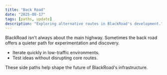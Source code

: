 ```yaml
---
title: "Back Road"
date: "2025-08-17"
tags: [paths, update]
description: "Exploring alternative routes in BlackRoad's development."
---
```


BlackRoad isn't always about the main highway. Sometimes the back road offers a quieter path for experimentation and discovery.

- Iterate quickly in low-traffic environments.
- Test ideas without disrupting core routes.

These side paths help shape the future of BlackRoad's infrastructure.
